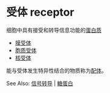 # 受体 receptor

细胞中具有接受和转导信息功能的[蛋白质](蛋白质.md)

- [膜受体](膜受体.md)
- [胞质受体](胞质受体.md)
- [核受体](核受体.md)

能与受体发生特异性结合的物质称为[配体](配体.md)。

See Also: [信号转导](信号转导.md) | [糖蛋白](糖蛋白.md)
